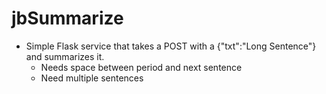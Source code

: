 # jbSummarize

- Simple Flask service that takes a POST with a {"txt":"Long Sentence"} and summarizes it.
  - Needs space between period and next sentence
  - Need multiple sentences
